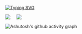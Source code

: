<a href="https://git.io/typing-svg"><img src="https://readme-typing-svg.demolab.com?font=Fira+Code&pause=1000&width=435&lines=Welcome%2C+everyone%2C+to+my+homepage!+" alt="Typing SVG" /></a>

<div style="display: flex; gap: 20px; flex-wrap: wrap;">
  <img src="https://github-readme-stats.vercel.app/api/top-langs/?username=anuraghazra&layout=compact&theme=radical&hide_border=true&width=400" />
  <img src="https://github-readme-stats.vercel.app/api?username=Glaube-TY&show_icons=true&theme=merko&hide_border=true&width=400" />
</div>

![Ashutosh's github activity graph](https://github-readme-activity-graph.vercel.app/graph?username=Glaube-TY&theme=vue)

<!--
**Glaube-TY/Glaube-TY** is a ✨ _special_ ✨ repository because its `README.md` (this file) appears on your GitHub profile.

Here are some ideas to get you started:

- 🔭 I’m currently working on ...
- 🌱 I’m currently learning ...
- 👯 I’m looking to collaborate on ...
- 🤔 I’m looking for help with ...
- 💬 Ask me about ...
- 📫 How to reach me: ...
- 😄 Pronouns: ...
- ⚡ Fun fact: ...
-->
